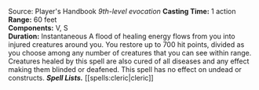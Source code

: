 Source: Player's Handbook
*9th-level evocation*
**Casting Time:** 1 action  
**Range:** 60 feet  
**Components:** V, S  
**Duration:** Instantaneous
A flood of healing energy flows from you into injured creatures around you. You restore up to 700 hit points, divided as you choose among any number of creatures that you can see within range. Creatures healed by this spell are also cured of all diseases and any effect making them blinded or deafened. This spell has no effect on undead or constructs.
***Spell Lists.*** [[spells:cleric|cleric]]